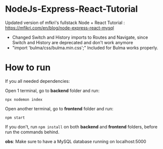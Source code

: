 # NodeJs-Express-React-Tutorial
Updated version of mfkri's fullstack Node + React Tutorial : https://mfikri.com/en/blog/node-express-react-mysql

 - Changed Switch and History imports to Routes and Navigate, since Switch and History are deprecated and don't work anymore
 - "import 'bulma/css/bulma.min.css';" Included for Bulma works properly. 

# How to run

If you all needed dependencies:

Open 1 terminal, go to **backend** folder and run: 
```
npx nodemon index
``` 
Open another terminal, go to **frontend** folder and run:
```
npm start
```
If you don't, run ``` npm install ``` on both **backend** and **frontend** folders, before run the commands behind.

**obs**: Make sure to have a MySQL database running on localhost:5000
